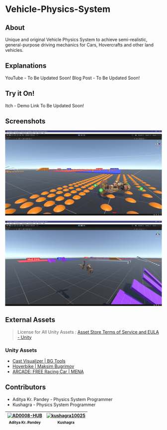 

# Vehicle-Physics-System

## About
Unique and original Vehicle Physics System to achieve semi-realistic, general-purpose driving mechanics for Cars, Hovercrafts and other land vehicles.

## Explanations
YouTube - To Be Updated Soon!
Blog Post - To Be Updated Soon!

## Try it On!
Itch - Demo Link To Be Updated Soon!

## Screenshots

![Development-Screenshot-1](https://github.com/kushagra10025/Vehicle-Physics-System/blob/main/Screenshots/DevPoint1.png)

![Development-Screenshot-2](https://github.com/kushagra10025/Vehicle-Physics-System/blob/main/Screenshots/DevPoint2.png)

## External Assets
> License for All Unity Assets : [Asset Store Terms of Service and EULA - Unity](https://unity3d.com/legal/as_terms?_ga=2.133271309.242963664.1629483381-257993387.1629483381)

### Unity Assets
 - [Cast Visualizer | BG Tools](https://assetstore.unity.com/packages/tools/utilities/cast-visualizer-167951)
 - [Hoverbike | Maksim Bugrimov](https://assetstore.unity.com/packages/3d/vehicles/hoverbike-114448)
 - [ARCADE: FREE Racing Car | MENA](https://assetstore.unity.com/packages/3d/vehicles/land/arcade-free-racing-car-161085)

## Contributors

 - Aditya Kr. Pandey - Physics System Programmer
 - Kushagra - Physics System Programmer

| [<img alt="AD0008-HUB" src="https://avatars.githubusercontent.com/AD0008-HUB" width="115"><br><sub>Aditya Kr. Pandey</sub>](https://github.com/AD0008-HUB) | [<img alt="kushagra10025" src="https://avatars.githubusercontent.com/kushagra10025" width="115"><br><sub>Kushagra</sub>](https://github.com/kushagra10025) |
| :---: |:---: |